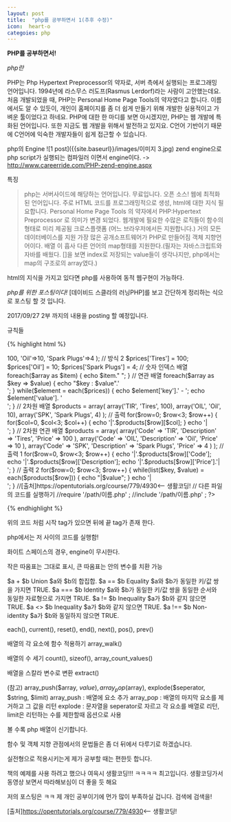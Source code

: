 ```yaml
---
layout: post
title:  "php를 공부하면서 1(추후 수정)"
icon:  heart-o
categoies: php
---
```



**PHP를 공부하면서!**

*php란*

PHP는 Php Hypertext Preprocessor의 약자로, 서버 측에서 실행되는 프로그래밍 언어입니다. 1994년에 라스무스 러도프(Rasmus Lerdorf)라는 사람이 고안했는데요. 처음 개발되었을 때, PHP는 Personal Home Page Tools의 약자였다고 합니다. 이름에서도 알 수 있듯이, 개인이 홈페이지를 좀 더 쉽게 만들기 위해 개발한 실용적이고 가벼운 툴이었다고 하네요. PHP에 대한 한 마디를 보면 아시겠지만, PHP는 웹 개발에 특화된 언어입니다. 또한 지금도 웹 개발을 위해서 발전하고 있지요. C언어 기반이기 때문에 C언어에 익숙한 개발자들이 쉽게 접근할 수 있습니다.


php의 Engine
![1 post]({{site.baseurl}}/images/이미지 3.jpg)
zend engine으로 php script가 실행되는 컴파일러 이면서 engine이다.
-> http://www.careerride.com/PHP-zend-engine.aspx



특징


>php는 서버사이드에 해당하는 언어입니다.
>무료입니다. 오픈 소스!
>웹에 최적화된 언어입니다. 주로 HTML 코드를 프로그래밍적으로 생성, html에 대한 지식 필요합니다.
>Personal Home Page Tools 의 약자에서 PHP:Hypertext Preprocessor 로 의미가 변경 되었다.
>웹개발에 필요한 수많은 로직들이 함수의 형태로 미리 제공됨
>크로스플랫폼 (어느 브라우저에서든 지원합니다.)
>거의 모든 데이터베이스를 지원
>가장 많은 공개소프트웨어가 PHP로 만들어짐
>객체 지향언어이다.
>배열 이 흡사 다른 언어의 map형태를 지원한다.(필자는 자바스크립트와 자바를 배웠다. []을 보면 index로 저장되는 value들이 생각나지만, php에서는 map의 구조로의 array였다.)

html의 지식을 가지고 있다면 php를 사용하여 동적 웹구현이 가능하다.


*php를 위한 포스팅이다!*
[데이비드 스클라의 러닝PHP]를 보고 간단하게 정리하는 식으로 포스팅 할 것 입니다.

2017/09/27 2부 까지의 내용을 posting 할 예정입니다.

규칙들

{% highlight html %}
<?php
print "Hello, world";
// ;요거는 구문이 끝났음을 알려준다.
print "Hello,     world";

print "Hello,";
print "world";

print         "Hello, world";
print"Hello, world";

// 소문자든 대문자든 구별 없는 키워드나 함수명
print number_format(50801405);
print Number_format(50801405);
print number_FORMAT(50801405);
print NUMBER_FORMAT(50801405);



// 작은 따옴표('')와 큰 따옴표("")의 차이

print '시바견';

// ''은 문자열의 시작부터 끝을 알리는 구분자
echo '시바견';
print 'we\'ll be siba';
// \\경우에는 이스케이프 문자를 사용하기 위함. 따론 잘 정리된 표는 검색 ㄱㄱ!  

// .의 경우에는 concat과 유사기능이다.
print '시바견'.'닮음';

//a라는 변수에 "hello,world"를 할당함!
$a = "Hello world";
print "끈 따옴표 : $a";
// 끈 따옴표 : Hello world
print '작은 따옴표 : $a';
// 작은 따옴표 : $a
// 큰따옴표는 변수 치환, 작은 따옴표는 그대로 출력 될 수 있어요.
//이점을 유의 해서 사용 합시다.


// 변수!
$size
$drinkSize
$SUPER_BIG_DRINK
$_d_r_k
$drink2
// 이 밖에도 이모티콘을 포함함 대부분 숫자, 밑줄 문자, 라틴문자 가능!
/* 안돼는 것들
$2f
$d-g
$d@g
$d.g
$d!g
$d+g
숫자 시작 , -,+,@,.요런거는 안되는 듯
*/

[출처]https://opentutorials.org/course/779/4930<-- 생활코딩!


//배열에 관하여
// 방식 1
$products = array('Tires', 'Oil', 'Spark Plugs');

// 방식 2
$numbers = range(1, 10); // 1~10
$odds = range(1, 10, 2); // 1,3,5,7,9
$letters = range('a', 'z'); // a~z

// 방식 3
$products[0] = 'Tires'; // $products가 미리 정의되어 있지 않아도 된다.
$products[1] = 'Oil';
$products[2] = 'Spark Plugs';



// 방식 1
$prices = array(
    'Tires'=>100,
    'Oil'=>10,
    'Spark Plugs'=>4
);

// 방식 2
$prices['Tires'] = 100;
$prices['Oil'] = 10;
$prices['Spark Plugs'] = 4;


// 숫자 인덱스 배열
foreach($array as $item) {
    echo $item." ";
}

// 연관 배열
foreach($array as $key => $value) {
    echo "$key : $value".'<br />';
}


while($element = each($prices)) {
    echo $element['key'].' - ';
    echo $element['value']. '<br />';
}



// 2차원 배열
$products = array( array('TIR', 'Tires', 100),
                   array('OIL', 'Oil', 10),
                   array('SPK', 'Spark Plugs', 4) );

// 출력
for($row=0; $row<3; $row++) {
    for($col=0, $col<3; $col++) {
        echo '|'.$products[$row][$col];
    }
    echo '|<br />';
}

    // 2차원 연관 배열
    $products = array( array('Code'         => 'TIR',
                             'Description'  => 'Tires',
                             'Price'        => 100
                            ),
                       array('Code'         => 'OIL',
                             'Description'  => 'Oil',
                             'Price'        => 10
                            ),
                       array('Code'         => 'SPK',
                             'Description'  => 'Spark Plugs',
                             'Price'        => 4
                            )
    );

    // 출력 1
    for($row=0, $row<3; $row++) {
        echo '|'.$products[$row]['Code'];
        echo '|'.$products[$row]['Description'];
        echo '|'.$products[$row]['Price'].'|<br />';
    }

    // 출력 2
    for($row=0; $row<3; $row++) {
        while(list($key, $value) = each($products[$row])) {
            echo "|$value";
        }
        echo '|<br />';
    }

//[출처]https://opentutorials.org/course/779/4930<-- 생활코딩!


// 다른 파일의 코드를 실행하기

//require '/path/이름.php' ;
//include '/path/이름.php' ;



 ?>

{% endhighlight %}

위의 코드 처럼 시작 tag가 있으면 뒤에 끝 tag가 존재 한다.

php에서는 저 사이의 코드를 실행함!

화이트 스페이스의 경우, engine이 무시한다.

작은 따옴표는 그대로 표시, 큰 따옴표는 안의 변수를 치환 가능




$a + $b	Union	$a와 $b의 합집합.
$a == $b	Equality	$a와 $b가 동일한 키/값 쌍을 가지면 TRUE.
$a === $b	Identity	$a와 $b가 동일한 키/값 쌍을 동일한 순서와 동일한 자료형으로 가지면 TRUE.
$a != $b	Inequality	$a가 $b와 같지 않으면 TRUE.
$a <> $b	Inequality	$a가 $b와 같지 않으면 TRUE.
$a !== $b	Non-identity	$a가 $b와 동일하지 않으면 TRUE.




each(), current(), reset(), end(), next(), pos(), prev()

배열의 각 요소에 함수 적용하기
array_walk()

배열의 수 세기
count(), sizeof(), array_count_values()

배열을 스칼라 변수로 변환
extract()

(참고) array_push($array, $value), array_pop($array), explode($seperator, $string, $limit)
array_push : 배열에 요소 추가
array_pop : 배열의 마지막 요소를 제거하고 그 값을 리턴
explode : 문자열을 seperator로 자르고 각 요소를 배열로 리턴, limit은 리턴하는 수를 제한할때 옵션으로 사용

볼 수록 php 배열이 신기합니다.



함수 및 객체 지향 관점에서의 문법들은
 좀 더 뒤에서 다루기로 하겠습니다.

 실전형으로 적용시키는게 제가 공부할 때는 편한듯 합니다.

책의 예제를 사용 하려고 했으나 여윽시 생활코딩!!! ㅋㅋㅋㅋ 최고입니다. 생활코딩가서 동영상 보면서
따라해보심이 더 좋을 듯 해요

저의 포스팅은 ㅋㅋ 제 개인 공부이기에 먼가 많이 부족하실 겁니다. 검색에 검색을!

[출처]https://opentutorials.org/course/779/4930<-- 생활코딩!

